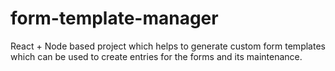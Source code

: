 # form-template-manager
React + Node based project which helps to generate custom form templates which can be used to create entries for the forms and its maintenance.
